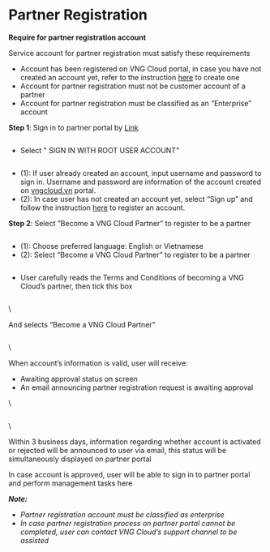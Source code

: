 # Partner Registration

**Require for partner registration account**

Service account for partner registration must satisfy these requirements

* Account has been registered on VNG Cloud portal, in case you have not created an account yet, refer to the instruction [here](../getting-start-with-vng-cloud-account/) to create one
* Account for partner registration must not be customer account of a partner
* Account for partner registration must be classified as an “Enterprise” account

**Step 1**: Sign in to partner portal by [Link](https://signin.vngcloud.vn/ap/auth?clientId=c9e78411-f2a2-41ba-a9e4-3c56263c181a\&responseType=code\&codeChallenge=CdvLkCA8WBPfEAaQ\_m6lKBqa5h5YM\_6JwbR5HuCo5vI\&codeChallengeMethod=S256\&appState=b4406579-f18e-4cd9-878d-64ebbc809af7\&redirectUri=https%3A%2F%2Fpartner.console.vngcloud.vn%2Foverview)

<figure><img src="https://docs.vngcloud.vn/download/attachments/59805213/image2023-7-11_17-0-46.png?version=1&#x26;modificationDate=1689069646000&#x26;api=v2" alt=""><figcaption></figcaption></figure>

* Select " SIGN IN WITH ROOT USER ACCOUNT"&#x20;

<figure><img src="https://docs.vngcloud.vn/download/attachments/59805213/image2023-7-11_17-1-10.png?version=1&#x26;modificationDate=1689069671000&#x26;api=v2" alt=""><figcaption></figcaption></figure>

* (1): If user already created an account, input username and password to sign in. Username and password are information of the account created on [vngcloud.vn](http://vngcloud.vn/) portal.
* (2): In case user has not created an account yet, select “Sign up” and follow the instruction [here](../getting-start-with-vng-cloud-account/) to register an account.

**Step 2**: Select “Become a VNG Cloud Partner” to register to be a partner

<figure><img src="https://docs.vngcloud.vn/download/attachments/59805213/image2023-7-11_17-2-32.png?version=1&#x26;modificationDate=1689069752000&#x26;api=v2" alt=""><figcaption></figcaption></figure>

* (1): Choose preferred language: English or Vietnamese
* (2): Select “Become a VNG Cloud Partner” to register to be a partner

<figure><img src="https://docs.vngcloud.vn/download/attachments/59805213/image2023-7-11_17-2-58.png?version=1&#x26;modificationDate=1689069779000&#x26;api=v2" alt=""><figcaption></figcaption></figure>

* User carefully reads the Terms and Conditions of  becoming a VNG Cloud’s partner, then tick this box

<figure><img src="https://docs.vngcloud.vn/download/attachments/59805213/image2023-7-11_17-3-24.png?version=1&#x26;modificationDate=1689069804000&#x26;api=v2" alt=""><figcaption></figcaption></figure>

\


And selects “Become a VNG Cloud Partner”

<figure><img src="https://docs.vngcloud.vn/download/attachments/59805213/image2023-7-11_17-3-49.png?version=1&#x26;modificationDate=1689069830000&#x26;api=v2" alt=""><figcaption></figcaption></figure>

\


When account’s information is valid, user will receive:

* Awaiting approval status on screen
* An email announcing partner registration request is awaiting approval

\


<figure><img src="https://docs.vngcloud.vn/download/attachments/59805213/image2023-7-11_17-4-16.png?version=1&#x26;modificationDate=1689069857000&#x26;api=v2" alt=""><figcaption></figcaption></figure>

\


Within 3 business days, information regarding whether account is activated or rejected will be announced to user via email, this status will be simultaneously displayed on partner portal

In case account is approved, user will be able to sign in to partner portal and perform management tasks here

_**Note:**_

* _Partner registration account must be classified as enterprise_
* _In case partner registration process on partner portal cannot be completed, user can contact VNG Cloud’s support channel to be assisted_

